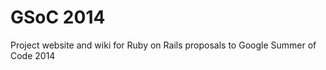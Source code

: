 GSoC 2014
========

Project website and wiki for Ruby on Rails proposals to Google Summer of Code 2014
